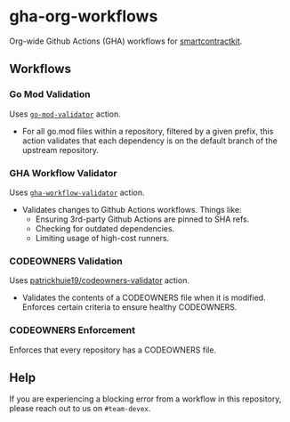 # gha-org-workflows

Org-wide Github Actions (GHA) workflows for [smartcontractkit](https://github.com/smartcontractkit).

## Workflows

### Go Mod Validation

Uses [`go-mod-validator`](https://github.com/smartcontractkit/.github/tree/main/apps/go-mod-validator) action.
*  For all go.mod files within a repository, filtered by a given prefix, this action validates that each dependency is on the default branch of the upstream repository.


### GHA Workflow Validator

Uses [`gha-workflow-validator`](https://github.com/smartcontractkit/.github/tree/main/actions/gha-workflow-validator) action.
* Validates changes to Github Actions workflows. Things like:
    * Ensuring 3rd-party Github Actions are pinned to SHA refs.
    * Checking for outdated dependencies.
    * Limiting usage of high-cost runners.

### CODEOWNERS Validation

Uses [patrickhuie19/codeowners-validator](https://github.com/patrickhuie19/codeowners-validator/) action.
* Validates the contents of a CODEOWNERS file when it is modified. Enforces certain criteria to ensure healthy CODEOWNERS.

### CODEOWNERS Enforcement

Enforces that every repository has a CODEOWNERS file.

## Help

If you are experiencing a blocking error from a workflow in this repository, please reach out to us on `#team-devex`.
